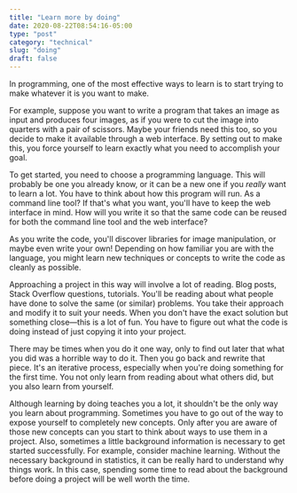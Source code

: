 ```yaml
---
title: "Learn more by doing"
date: 2020-08-22T08:54:16-05:00
type: "post"
category: "technical"
slug: "doing"
draft: false
---
```


In programming, one of the most effective ways to learn is to start trying to
make whatever it is you want to make.

For example, suppose you want to write a program that takes an image as input
and produces four images, as if you were to cut the image into quarters with a
pair of scissors. Maybe your friends need this too, so you decide to make it
available through a web interface. By setting out to make this, you force
yourself to learn exactly what you need to accomplish your goal.

To get started, you need to choose a programming language. This will probably
be one you already know, or it can be a new one if you *really* want to learn a
lot. You have to think about how this program will run. As a command line tool?
If that's what you want, you'll have to keep the web interface in mind. How
will you write it so that the same code can be reused for both the command line
tool and the web interface?

As you write the code, you'll discover libraries for image manipulation, or
maybe even write your own! Depending on how familiar you are with the language,
you might learn new techniques or concepts to write the code as cleanly as
possible.

Approaching a project in this way will involve a lot of reading. Blog posts,
Stack Overflow questions, tutorials. You'll be reading about what people have
done to solve the same (or similar) problems. You take their approach and
modify it to suit your needs. When you don't have the exact solution but
something close—this is a lot of fun. You have to figure out what the code is
doing instead of just copying it into your project.

There may be times when you do it one way, only to find out later that what you
did was a horrible way to do it. Then you go back and rewrite that piece. It's
an iterative process, especially when you're doing something for the first time.
You not only learn from reading about what others did, but you also learn from
yourself.

Although learning by doing teaches you a lot, it shouldn't be the only way you
learn about programming. Sometimes you have to go out of the way to expose
yourself to completely new concepts. Only after you are aware of those new
concepts can you start to think about ways to use them in a project. Also,
sometimes a little background information is necessary to get started
successfully. For example, consider machine learning. Without the necessary
background in statistics, it can be really hard to understand why things work.
In this case, spending some time to read about the background before doing a
project will be well worth the time.
